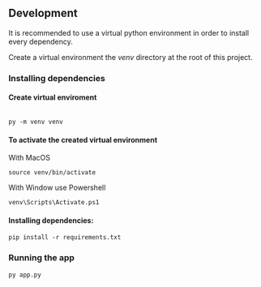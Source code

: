 ## Development

It is recommended to use a virtual python environment in order to install every dependency.

Create a virtual environment the _venv_ directory at the root of this project.

### Installing dependencies

#### Create virtual enviroment

``` 

py -m venv venv
```
#### To activate the created virtual environment
With MacOS
``` 
source venv/bin/activate
```
With Window use Powershell
```
venv\Scripts\Activate.ps1
```
#### Installing dependencies:
```
pip install -r requirements.txt
```
### Running the app
```
py app.py
```
